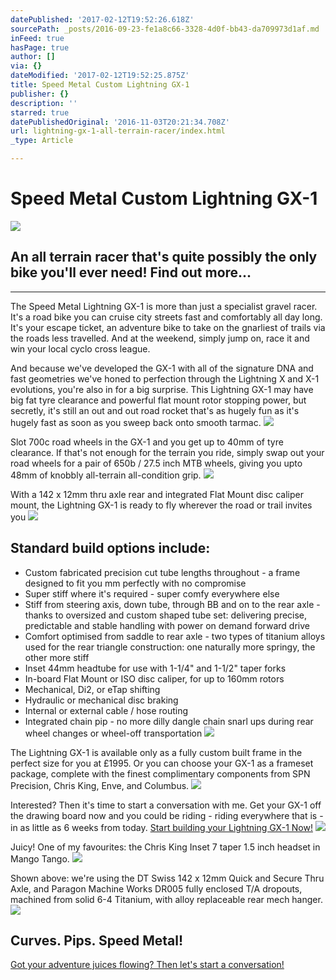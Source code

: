 ```yaml
---
datePublished: '2017-02-12T19:52:26.618Z'
sourcePath: _posts/2016-09-23-fe1a8c66-3328-4d0f-bb43-da709973d1af.md
inFeed: true
hasPage: true
author: []
via: {}
dateModified: '2017-02-12T19:52:25.875Z'
title: Speed Metal Custom Lightning GX-1
publisher: {}
description: ''
starred: true
datePublishedOriginal: '2016-11-03T20:21:34.708Z'
url: lightning-gx-1-all-terrain-racer/index.html
_type: Article

---
```

# Speed Metal Custom Lightning GX-1
![](https://the-grid-user-content.s3-us-west-2.amazonaws.com/853ab024-5fbf-4d94-9991-7573617754b0.jpg)

## An all terrain racer that's quite possibly the only bike you'll ever need! Find out more...

---

The Speed Metal Lightning GX-1 is more than just a specialist gravel racer. It's a road bike you can cruise city streets fast and comfortably all day long. It's your escape ticket, an adventure bike to take on the gnarliest of trails via the roads less travelled. And at the weekend, simply jump on, race it and win your local cyclo cross league. 

And because we've developed the GX-1 with all of the signature DNA and fast geometries we've honed to perfection through the Lightning X and X-1 evolutions, you're also in for a big surprise. This Lightning GX-1 may have big fat tyre clearance and powerful flat mount rotor stopping power, but secretly, it's still an out and out road rocket that's as hugely fun as it's hugely fast as soon as you sweep back onto smooth tarmac.
![](https://the-grid-user-content.s3-us-west-2.amazonaws.com/e4854e3d-3344-473c-a703-c99b4a1aba30.jpg)

Slot 700c road wheels in the GX-1 and you get up to 40mm of tyre clearance. If that's not enough for the terrain you ride, simply swap out your road wheels for a pair of 650b / 27.5 inch MTB wheels, giving you upto 48mm of knobbly all-terrain all-condition grip.
![](https://the-grid-user-content.s3-us-west-2.amazonaws.com/8e380877-dcf2-4aac-871c-804e43f6ba00.jpg)

With a 142 x 12mm thru axle rear and integrated Flat Mount disc caliper mount, the Lightning GX-1 is ready to fly wherever the road or trail invites you
![](https://the-grid-user-content.s3-us-west-2.amazonaws.com/6724f0f1-f4c5-49aa-9e12-39b825d4bd60.jpg)

## Standard build options include:

* Custom fabricated precision cut tube lengths throughout - a frame designed to fit you mm perfectly with no compromise
* Super stiff where it's required - super comfy everywhere else
* Stiff from steering axis, down tube, through BB and on to the rear axle - thanks to oversized and custom shaped tube set: delivering precise, predictable and stable handling with power on demand forward drive
* Comfort optimised from saddle to rear axle - two types of titanium alloys used for the rear triangle construction: one naturally more springy, the other more stiff
* Inset 44mm headtube for use with 1-1/4" and 1-1/2" taper forks
* In-board Flat Mount or ISO disc caliper, for up to 160mm rotors
* Mechanical, Di2, or eTap shifting
* Hydraulic or mechanical disc braking
* Internal or external cable / hose routing
* Integrated chain pip - no more dilly dangle chain snarl ups during rear wheel changes or wheel-off transportation
![](https://the-grid-user-content.s3-us-west-2.amazonaws.com/ce35b6f6-7ee5-4c19-8103-fe59b687ce16.jpg)

The Lightning GX-1 is available only as a fully custom built frame in the perfect size for you at £1995\. Or you can choose your GX-1 as a frameset package, complete with the finest complimentary components from SPN Precision, Chris King, Enve, and Columbus.
![](https://the-grid-user-content.s3-us-west-2.amazonaws.com/e0b55e91-792e-457a-9d2e-973cc01bbcdc.jpg)

Interested? Then it's time to start a conversation with me. Get your GX-1 off the drawing board now and you could be riding - riding everywhere that is - in as little as 6 weeks from today.
[Start building your Lightning GX-1 Now!][0]
![](https://the-grid-user-content.s3-us-west-2.amazonaws.com/b57f40df-985d-4b8e-b704-c6f4606e4c80.jpg)

Juicy! One of my favourites: the Chris King Inset 7 taper 1.5 inch headset in Mango Tango.
![](https://s3-us-west-2.amazonaws.com/the-grid-img/p/8ac424be7f05149e8b0b2724371e92e3c8c7c972.jpg)

Shown above: we're using the DT Swiss 142 x 12mm Quick and Secure Thru Axle, and Paragon Machine Works DR005 fully enclosed T/A dropouts, machined from solid 6-4 Titanium, with alloy replaceable rear mech hanger.
![](https://the-grid-user-content.s3-us-west-2.amazonaws.com/75a65119-e391-4ec9-a234-10075cdfb3ea.jpg)

## Curves. Pips. Speed Metal!
[Got your adventure juices flowing? Then let's start a conversation!][0]

[0]: http://ridefullgas.com/custom-titanium/